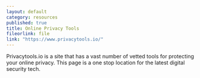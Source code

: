 ```yaml
---
layout: default
category: resources
published: true
title: Online Privacy Tools
fileorlink: file
link: "https://www.privacytools.io/"
---
```



Privacytools.io is a site that has a vast number of vetted tools for protecting your online privacy. This page is a one stop location for the latest digital security tech.
